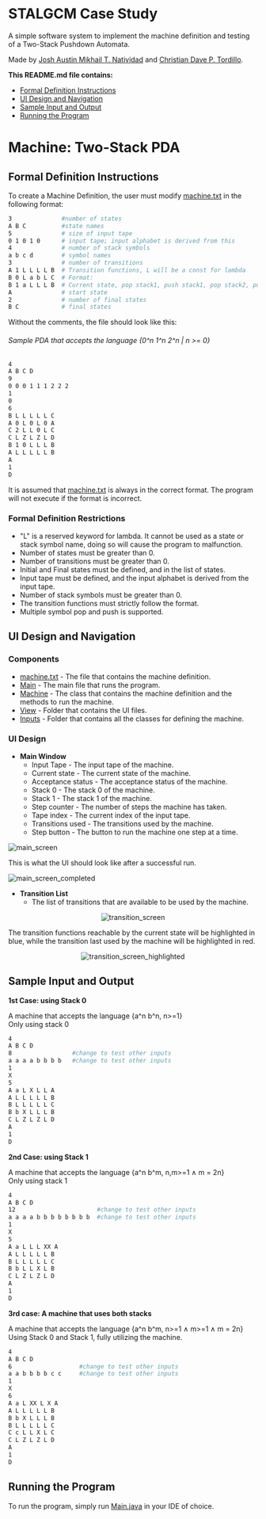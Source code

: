 # STALGCM Case Study
A simple software system to implement the machine definition and testing of a Two-Stack Pushdown Automata.

Made by [Josh Austin Mikhail T. Natividad](https://github.com/austinatividad) and [Christian Dave P. Tordillo](https://github.com/Christian-Tordillo).

**This README.md file contains:**
- [Formal Definition Instructions](#formal-definition-instructions)
- [UI Design and Navigation](#ui-design-and-navigation)
- [Sample Input and Output](#sample-input-and-output)
- [Running the Program](#running-the-program)

# Machine: Two-Stack PDA
## Formal Definition Instructions
To create a Machine Definition, the user must modify [machine.txt](./inputs/machine.txt) in the following format:
```bash
3              #number of states
A B C          #state names
5              # size of input tape
0 1 0 1 0      # input tape; input alphabet is derived from this
4              # number of stack symbols
a b c d        # symbol names
3              # number of transitions
A 1 L L L L B  # Transition functions, L will be a const for lambda
B 0 L a b L C  # Format:
B 1 a L L L B  # Current state, pop stack1, push stack1, pop stack2, push stack2, next state
A              # start state
2              # number of final states
B C            # final states 
```
Without the comments, the file should look like this:

###### Sample PDA that accepts the language {0^n 1^n 2^n | n >= 0}

```bash
4
A B C D
9
0 0 0 1 1 1 2 2 2
1
0
6
B L L L L L C
A 0 L 0 L 0 A
C 2 L L 0 L C
C L Z L Z L D
B 1 0 L L L B
A L L L L L B
A
1
D
```


It is assumed that [machine.txt](./inputs/machine.txt) is always in the correct format. The program will not execute if the format is incorrect.

### Formal Definition Restrictions
- "L" is a reserved keyword for lambda. It cannot be used as a state or stack symbol name, doing so will cause the program to malfunction.
- Number of states must be greater than 0.
- Number of transitions must be greater than 0.
- Initial and Final states must be defined, and in the list of states.
- Input tape must be defined, and the input alphabet is derived from the input tape.
- Number of stack symbols must be greater than 0.
- The transition functions must strictly follow the format.
- Multiple symbol pop and push is supported.

## UI Design and Navigation
### Components

- [machine.txt](./inputs/machine.txt) - The file that contains the machine definition.
- [Main](./src/Main.java) - The main file that runs the program.
- [Machine](./src/Machine/Machine.java) - The class that contains the machine definition and the methods to run the machine.
- [View](./src/View) - Folder that contains the UI files.
- [Inputs](./src/Inputs) - Folder that contains all the classes for defining the machine.

### UI Design

- **Main Window**
  - Input Tape - The input tape of the machine.
  - Current state - The current state of the machine.
  - Acceptance status - The acceptance status of the machine.
  - Stack 0 - The stack 0 of the machine.
  - Stack 1 - The stack 1 of the machine.
  - Step counter - The number of steps the machine has taken.
  - Tape index - The current index of the input tape.
  - Transitions used - The transitions used by the machine.
  - Step button - The button to run the machine one step at a time.




![main_screen](./readme_images/main_screen.png)

This is what the UI should look like after a successful run.

![main_screen_completed](./readme_images/main_screen_completed.png)


- **Transition List**
  - The list of transitions that are available to be used by the machine.

<div style="text-align: center;">

![transition_screen](./readme_images/transition_screen.png)

</div>

The transition functions reachable by the current state will be highlighted in blue, while the transition
last used by the machine will be highlighted in red.

<div style="text-align: center;">

![transition_screen_highlighted](./readme_images/transition_screen_highlighted.png)

</div>

## Sample Input and Output
**1st Case: using Stack 0**

A machine that accepts the language {a^n b^n, n>=1} <br>
Only using stack 0

```bash
4
A B C D
8                 #change to test other inputs
a a a a b b b b   #change to test other inputs
1
X
5
A a L X L L A
A L L L L L B
B L L L L L C
B b X L L L B
C L Z L Z L D
A
1
D
```

**2nd Case: using Stack 1**

A machine that accepts the language {a^n b^m, n,m>=1 ∧ m = 2n} <br>
Only using stack 1

```bash
4
A B C D
12                       #change to test other inputs
a a a a b b b b b b b b  #change to test other inputs
1                        
X
5
A a L L L XX A
A L L L L L B
B L L L L L C
B b L L X L B
C L Z L Z L D
A
1
D
```





**3rd case: A machine that uses both stacks**


A machine that accepts the language {a^n b^m, n>=1 ∧ m>=1 ∧ m = 2n} <br>
Using Stack 0 and Stack 1, fully utilizing the machine.

```bash
4
A B C D
6                   #change to test other inputs
a a b b b b c c     #change to test other inputs
1
X
6
A a L XX L X A
A L L L L L B
B b X L L L B
B L L L L L C
C c L L X L C
C L Z L Z L D
A
1
D
```

## Running the Program
To run the program, simply run [Main.java](./src/Main.java) in your IDE of choice. <br>

